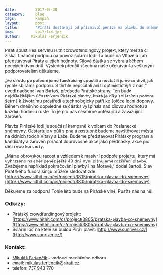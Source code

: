 ```yaml
---
date:         2017-06-30
category:     blog
tags:         kampaň
layout:       post
title:        "Piráti dostávají od příznivců peníze na plavbu do sněmovny, cílovou částku překročili během 2 dnů."
img:          2017/lod.jpg
author:     Mikuláš Ferjenčík
---
```


Piráti spustili na serveru Hithit crowdfundingový projekt, který měl za cíl získat finanční podporu na provoz solární lodi. Ta bude na Vltavě a Labi představovat Piráty a jejich hodnoty. Cílová částka se vybrala během necelých dvou dnů. Výsledek předčil všechna naše očekávání a veškerým podporovatelům děkujeme.

„Ve středu po poledni jsme fundraising spustili a nestačili jsme se divit, jak rychle sbíráme podporu. S tímhle nepočítali ani ti optimističtější z nás,“ uvedl nadšeně Ivan Bartoš, předseda Pirátské strany. Ten bude nejdůležitějším účastníkem Pirátské plavby, která je díky solárnímu pohonu šetrná k životnímu prostředí a technologicky patří ke špičce lodní dopravy. Během dnešního dopoledne se částka vyšplhala nad cílovou hodnotu a každou hodinou roste. To je pro nás nesmírně potěšující a zavazující zároveň. 

Plavba Pirátské lodi je součástí kampaně k volbám do Poslanecké sněmovny. Odstartuje v půli srpna a postupně budeme navštěvovat města na dolních tocích Vltavy a Labe. Budeme představovat Pirátský program a kandidáty a zároveň pořádat doprovodné akce jako přednášky, akce pro děti nebo koncerty. 

„Máme obrovskou radost a vzhledem k masivní podpoře projektu, který má vyhrazeno na sběr peněz ještě 43 dní, nyní plánujeme rozšíření plavby. Zvažujeme například pokračování plavby i na Moravě,“ dodal Bartoš. Stav Pirátského fundraisingu můžete sledovat zde: [https://www.hithit.com/cs/project/3805/piratska-plavba-do-snemovny](https://www.hithit.com/cs/project/3805/piratska-plavba-do-snemovny)

Děkujeme za podporu! Tohle léto bude na Pirátské vlně. Pusťte nás na ně!

### Odkazy:

* Pirátský crowdfundingový projekt: [https://www.hithit.com/cs/project/3805/piratska-plavba-do-snemovny](https://www.hithit.com/cs/project/3805/piratska-plavba-do-snemovny)
* Solární loď na které se budou Piráti plavit: [http://www.sunriver.cz/](http://www.sunriver.cz/)

### Kontakt:

* [Mikuláš Ferjenčík](https://www.pirati.cz/lide/mikulas-ferjencik/) – vedoucí mediálního odboru
* email: mikulas.ferjencik@pirati.cz
* telefon: 737 943 770

